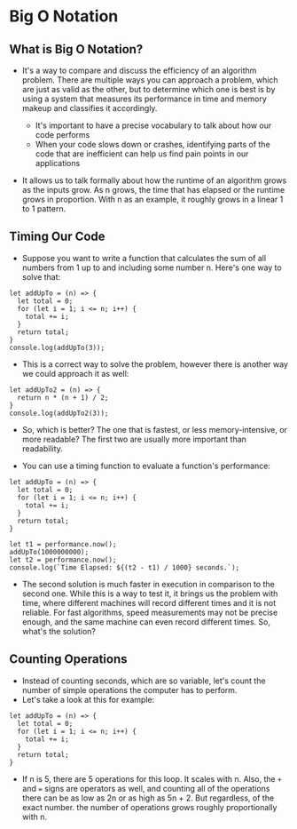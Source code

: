 # Big O Notation

## What is Big O Notation?

- It's a way to compare and discuss the efficiency of an algorithm problem. There are multiple ways you can approach a problem, which are just as valid as the other, but to determine which one is best is by using a system that measures its performance in time and memory makeup and classifies it accordingly.

  - It's important to have a precise vocabulary to talk about how our code performs
  - When your code slows down or crashes, identifying parts of the code that are inefficient can help us find pain points in our applications

- It allows us to talk formally about how the runtime of an algorithm grows as the inputs grow. As n grows, the time that has elapsed or the runtime grows in proportion. With n as an example, it roughly grows in a linear 1 to 1 pattern.

## Timing Our Code

- Suppose you want to write a function that calculates the sum of all numbers from 1 up to and including some number n. Here's one way to solve that:

```
let addUpTo = (n) => {
  let total = 0;
  for (let i = 1; i <= n; i++) {
    total += i;
  }
  return total;
}
console.log(addUpTo(3));
```

- This is a correct way to solve the problem, however there is another way we could approach it as well:

```
let addUpTo2 = (n) => {
  return n * (n + 1) / 2;
}
console.log(addUpTo2(3));

```

- So, which is better? The one that is fastest, or less memory-intensive, or more readable? The first two are usually more important than readability.

- You can use a timing function to evaluate a function's performance:

```
let addUpTo = (n) => {
  let total = 0;
  for (let i = 1; i <= n; i++) {
    total += i;
  }
  return total;
}

let t1 = performance.now();
addUpTo(1000000000);
let t2 = performance.now();
console.log(`Time Elapsed: ${(t2 - t1) / 1000} seconds.`);
```

- The second solution is much faster in execution in comparison to the second one. While this is a way to test it, it brings us the problem with time, where different machines will record different times and it is not reliable. For fast algorithms, speed measurements may not be precise enough, and the same machine can even record different times. So, what's the solution?

## Counting Operations

- Instead of counting seconds, which are so variable, let's count the number of simple operations the computer has to perform.
- Let's take a look at this for example:

```
let addUpTo = (n) => {
  let total = 0;
  for (let i = 1; i <= n; i++) {
    total += i;
  }
  return total;
}
```

- If n is 5, there are 5 operations for this loop. It scales with n. Also, the `+` and `=` signs are operators as well, and counting all of the operations there can be as low as 2n or as high as 5n + 2. But regardless, of the exact number. the number of operations grows roughly proportionally with n.
